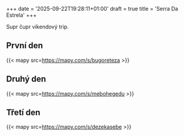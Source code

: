 +++
date = '2025-09-22T19:28:11+01:00'
draft = true
title = 'Serra Da Estrela'
+++

Supr čupr víkendový trip.

## První den

{{< mapy src=https://mapy.com/s/bugoreteza >}}

## Druhý den

{{< mapy src=https://mapy.com/s/mebohegedu >}}

## Třetí den

{{< mapy src=https://mapy.com/s/dezekasebe >}}
